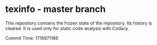 # texinfo - master branch

This repository contains the frozen state of the repository.
Its history is cleared. It is used only for static code
analysis with Codacy.

Commit Time: 1716971186